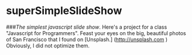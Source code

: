 # superSimpleSlideShow
###*The simplest javascript slide show*.
Here's a project for a class "Javascript for Programmers".
Feast your eyes on the big, beautiful photos of San Francisco that I found on [Unsplash.] (http://unsplash.com )
Obviously, I did not optimize them. 
